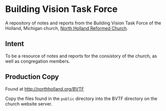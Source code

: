 # Building Vision Task Force
A repository of notes and reports from the Building Vision Task Force of the Holland, Michigan church, [North Holland Reformed Church](http://northholland.org/). 

## Intent
To be a resource of notes and reports for the consistory of the church, as well as congregation members.

## Production Copy
Found at http://northholland.org/BVTF

Copy the files found in the `public` directory into the BVTF directory on the church website server.